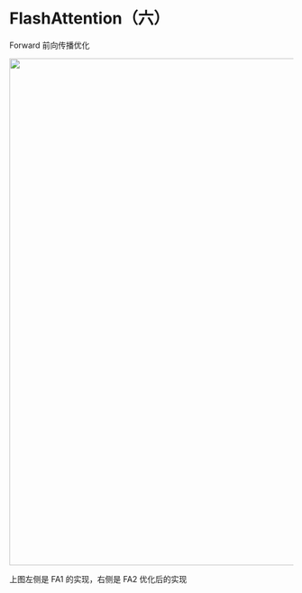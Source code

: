 # FlashAttention（六）
Forward 前向传播优化

<div style="text-align: center"><img src="https://pic1.zhimg.com/v2-28c5df7c35a003b96c7651509f1dc938_1440w.jpg" width="900px" style="display: inline;"/></div>

上图左侧是 FA1 的实现，右侧是 FA2 优化后的实现